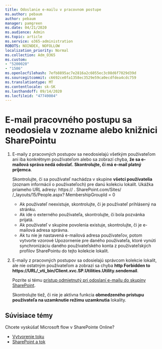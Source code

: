 ```yaml
---
title: Odoslanie e-mailu v pracovnom postupe
ms.author: pebaum
author: pebaum
manager: pamgreen
ms.date: 04/21/2020
ms.audience: Admin
ms.topic: article
ms.service: o365-administration
ROBOTS: NOINDEX, NOFOLLOW
localization_priority: Normal
ms.collection: Adm_O365
ms.custom:
- "5200020"
- "1586"
ms.openlocfilehash: 7efb8895ac7e2816a2c6055ec3c08d6f7029d39d
ms.sourcegitcommit: c6692ce0fa1358ec3529e59ca0ecdfdea4cdc759
ms.translationtype: MT
ms.contentlocale: sk-SK
ms.lasthandoff: 09/14/2020
ms.locfileid: "47749004"
---
```

# <a name="workflow-email-is-not-being-sent-for-a-sharepoint-list-or-library"></a>E-mail pracovného postupu sa neodosiela v zozname alebo knižnici SharePointu

1. E-maily z pracovných postupov sa neodosielajú všetkým používateľom ani iba konkrétnym používateľom alebo sa zobrazí chyba, **že sa e-mailová správa nedá odoslať. Skontrolujte, či má e-mail platný príjemca**.

    Skontrolujte, či sa používateľ nachádza v skupine **všetci používatelia** (zoznam informácií o používateľoch) pre danú kolekciu lokalít.  Ukážka priameho URL adresy: https:// <tenant> . SharePoint.com/Sites/ <sitename> /_layouts/15/People.aspx? MembershipGroupId = 0

    - Ak používateľ neexistuje, skontrolujte, či je používateľ prihlásený na stránku. 
    - Ak ide o externého používateľa, skontrolujte, či bola pozvánka prijatá.
    - Ak používateľ v skupine povolenia existuje, skontrolujte, či je e-mailová adresa správna.
    - Ak tu nie je nastavená e-mailová adresa používateľov, potom vytvorte vzorové Upozornenie pre daného používateľa, ktoré vynúti synchronizáciu daného používateľského konta z používateľských profilov SharePointu do tejto kolekcie lokalít.
 
2. E-maily z pracovných postupov sa odosielajú správcom kolekcie lokalít, ale nie ostatným používateľom a zobrazí sa chyba **http Forbidden to <span>https:</span>//URL/_vti_bin/Client.xvc.SP.Utilities.Utility.sendemail**.
 

    Pozrite si tému [prístup odmietnutý pri odoslaní e-mailu do skupiny SharePoint](https://docs.microsoft.com/sharepoint/support/sharing-and-permissions/access-denied-when-send-an-email-to-groups).

    Skontrolujte tiež, či nie je aktívna funkcia **obmedzeného prístupu používateľa na uzamknutie režimu uzamknutia** lokality.


## <a name="related-topics"></a>Súvisiace témy
Chcete vyskúšať Microsoft flow v SharePointe Online?
- [Vytvorenie toku](https://support.office.com/article/Create-a-flow-for-a-list-or-library-in-SharePoint-Online-or-OneDrive-for-Business-a9c3e03b-0654-46af-a254-20252e580d01) 
- [SharePoint a tok](https://flow.microsoft.com/blog/sharepoint-and-flow/) 



